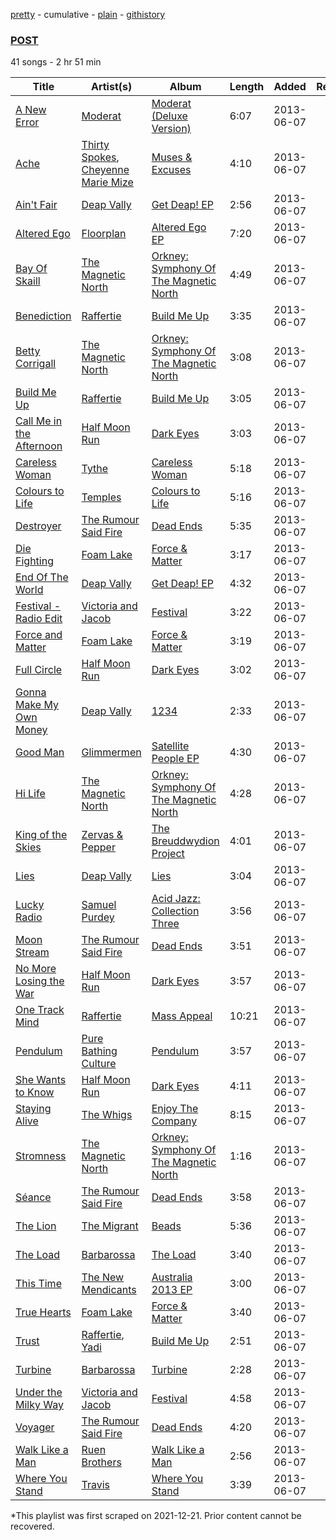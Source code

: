 [pretty](/playlists/pretty/1OhJNFdK6FhLToiHmx7abI.md) - cumulative - [plain](/playlists/plain/1OhJNFdK6FhLToiHmx7abI) - [githistory](https://github.githistory.xyz/mackorone/spotify-playlist-archive/blob/main/playlists/plain/1OhJNFdK6FhLToiHmx7abI)

### [POST](https://open.spotify.com/playlist/1OhJNFdK6FhLToiHmx7abI)

> 

41 songs - 2 hr 51 min

| Title | Artist(s) | Album | Length | Added | Removed |
|---|---|---|---|---|---|
| [A New Error](https://open.spotify.com/track/6OGRM4MAOlyOdhHuX0OJ6P) | [Moderat](https://open.spotify.com/artist/2exkZbmNqMKnT8LRWuxWgy) | [Moderat \(Deluxe Version\)](https://open.spotify.com/album/1FAgdEJ056QYPVEP755mE3) | 6:07 | 2013-06-07 |  |
| [Ache](https://open.spotify.com/track/0ycyU8f8WI928fIWSqLKlg) | [Thirty Spokes](https://open.spotify.com/artist/1tqNyTGvpObEZe7mrNfSf9), [Cheyenne Marie Mize](https://open.spotify.com/artist/5GqSLrKrvXqNQEjJfEYyg3) | [Muses & Excuses](https://open.spotify.com/album/6BbGsH9dwF9BZFxrEDg6xA) | 4:10 | 2013-06-07 |  |
| [Ain't Fair](https://open.spotify.com/track/5HGGY6h7dPTx7377cpsOZy) | [Deap Vally](https://open.spotify.com/artist/1NsvfeRzexfHjhUGqWrULl) | [Get Deap! EP](https://open.spotify.com/album/2xMmN0zsiGvG6M847oIPyn) | 2:56 | 2013-06-07 |  |
| [Altered Ego](https://open.spotify.com/track/2PLrNMZfxoe799PYCMir7u) | [Floorplan](https://open.spotify.com/artist/0RBnTX5xoVa1bDYt9Qbies) | [Altered Ego EP](https://open.spotify.com/album/4fbg1vlZ3XeFc1lfTfNYfb) | 7:20 | 2013-06-07 |  |
| [Bay Of Skaill](https://open.spotify.com/track/1wU8wVNHj6dLThLtzF0B90) | [The Magnetic North](https://open.spotify.com/artist/7kDENNLAOgnizz0fgUB6PX) | [Orkney: Symphony Of The Magnetic North](https://open.spotify.com/album/2sO3ITzbEmALfoRLTQOhQk) | 4:49 | 2013-06-07 |  |
| [Benediction](https://open.spotify.com/track/1fQcNoxSkB8jZn3fbSZd24) | [Raffertie](https://open.spotify.com/artist/5UExdZdyiChMTvMm0nATlp) | [Build Me Up](https://open.spotify.com/album/7d6F3wNa6UqrsPHE0YPrV4) | 3:35 | 2013-06-07 |  |
| [Betty Corrigall](https://open.spotify.com/track/2hqlTy6qjYfIyEav2Bts5C) | [The Magnetic North](https://open.spotify.com/artist/7kDENNLAOgnizz0fgUB6PX) | [Orkney: Symphony Of The Magnetic North](https://open.spotify.com/album/2sO3ITzbEmALfoRLTQOhQk) | 3:08 | 2013-06-07 |  |
| [Build Me Up](https://open.spotify.com/track/7ztgoEN6prk2CRZcZ8fACR) | [Raffertie](https://open.spotify.com/artist/5UExdZdyiChMTvMm0nATlp) | [Build Me Up](https://open.spotify.com/album/7d6F3wNa6UqrsPHE0YPrV4) | 3:05 | 2013-06-07 |  |
| [Call Me in the Afternoon](https://open.spotify.com/track/6MYM316fEnoXjG93Ga3l1L) | [Half Moon Run](https://open.spotify.com/artist/3ceQN2NVlLg1hgTzljDE4n) | [Dark Eyes](https://open.spotify.com/album/61f3wyDLcmz4Red83KWaAG) | 3:03 | 2013-06-07 |  |
| [Careless Woman](https://open.spotify.com/track/2NKefbyaKdUVCYJLAlaw50) | [Tythe](https://open.spotify.com/artist/3iul5MO9XpmV7E2G9uVoER) | [Careless Woman](https://open.spotify.com/album/4x6OM54B2dPWbj5r4iYot3) | 5:18 | 2013-06-07 |  |
| [Colours to Life](https://open.spotify.com/track/5NM5JuRUbMH5pNf82o6UZ7) | [Temples](https://open.spotify.com/artist/4ogwGU9VPWrnVBs1GEwZVV) | [Colours to Life](https://open.spotify.com/album/3BHnYX23pp5jReGw1AGwLr) | 5:16 | 2013-06-07 |  |
| [Destroyer](https://open.spotify.com/track/48nTLbUtQ0Csvyr6Rscyt2) | [The Rumour Said Fire](https://open.spotify.com/artist/6WwzrdpJKQcGbMpHJfSTWj) | [Dead Ends](https://open.spotify.com/album/7zaQnKMpvdFcuSFBBY6qnr) | 5:35 | 2013-06-07 |  |
| [Die Fighting](https://open.spotify.com/track/2CdKvgNRJNJW9GUNnYJjUm) | [Foam Lake](https://open.spotify.com/artist/4fdfzUkkOlbqlVZ4eJYfGw) | [Force & Matter](https://open.spotify.com/album/5SpDOeXUwACtQVpvBjGxN9) | 3:17 | 2013-06-07 |  |
| [End Of The World](https://open.spotify.com/track/7xJVgULr1O0ZESSP7Mtz4l) | [Deap Vally](https://open.spotify.com/artist/1NsvfeRzexfHjhUGqWrULl) | [Get Deap! EP](https://open.spotify.com/album/2xMmN0zsiGvG6M847oIPyn) | 4:32 | 2013-06-07 |  |
| [Festival \- Radio Edit](https://open.spotify.com/track/7Dtl25EYWPTXeRDUvEOJUP) | [Victoria and Jacob](https://open.spotify.com/artist/6ws4rEil3pTlEKQL6hdUMt) | [Festival](https://open.spotify.com/album/6QtABY6mqxKeE4SCsTGeER) | 3:22 | 2013-06-07 |  |
| [Force and Matter](https://open.spotify.com/track/1TlLslThkHEYRv0El6yJgS) | [Foam Lake](https://open.spotify.com/artist/4fdfzUkkOlbqlVZ4eJYfGw) | [Force & Matter](https://open.spotify.com/album/5SpDOeXUwACtQVpvBjGxN9) | 3:19 | 2013-06-07 |  |
| [Full Circle](https://open.spotify.com/track/682Yji3o5swGYXNUOIl5Ah) | [Half Moon Run](https://open.spotify.com/artist/3ceQN2NVlLg1hgTzljDE4n) | [Dark Eyes](https://open.spotify.com/album/61f3wyDLcmz4Red83KWaAG) | 3:02 | 2013-06-07 |  |
| [Gonna Make My Own Money](https://open.spotify.com/track/51Iu8MoVeHIbGv69yk7vha) | [Deap Vally](https://open.spotify.com/artist/1NsvfeRzexfHjhUGqWrULl) | [1234](https://open.spotify.com/album/2gSpNhhfB6XUz5SsxquEln) | 2:33 | 2013-06-07 |  |
| [Good Man](https://open.spotify.com/track/14F0wusOUa115ZKxzDSExM) | [Glimmermen](https://open.spotify.com/artist/3WZv5ZbjwmA8Crda1tNqFF) | [Satellite People EP](https://open.spotify.com/album/5o6ega0gitnhkYCcTzzuZe) | 4:30 | 2013-06-07 |  |
| [Hi Life](https://open.spotify.com/track/3HOeCVPb0C9jRCvSNa1ZS7) | [The Magnetic North](https://open.spotify.com/artist/7kDENNLAOgnizz0fgUB6PX) | [Orkney: Symphony Of The Magnetic North](https://open.spotify.com/album/2sO3ITzbEmALfoRLTQOhQk) | 4:28 | 2013-06-07 |  |
| [King of the Skies](https://open.spotify.com/track/39stxXWaixIA5u3jFDLVox) | [Zervas & Pepper](https://open.spotify.com/artist/2lFC8l5L6rI3pFIUMYqgBa) | [The Breuddwydion Project](https://open.spotify.com/album/6lyqkpobKPFDjAYvrMZ435) | 4:01 | 2013-06-07 |  |
| [Lies](https://open.spotify.com/track/7tKvXqCJAtNlwVXuj9hnac) | [Deap Vally](https://open.spotify.com/artist/1NsvfeRzexfHjhUGqWrULl) | [Lies](https://open.spotify.com/album/7Dt4a2UhLjFPMWCJZsSPgt) | 3:04 | 2013-06-07 |  |
| [Lucky Radio](https://open.spotify.com/track/4r2ICJBwicAMvjWVzaRa2B) | [Samuel Purdey](https://open.spotify.com/artist/091X0cjQWH2gYl5ky87kQB) | [Acid Jazz: Collection Three](https://open.spotify.com/album/3B43xFkukDCqxcqqD0dfKQ) | 3:56 | 2013-06-07 |  |
| [Moon Stream](https://open.spotify.com/track/0rg3MVdNOsWrT4lzbhKaYl) | [The Rumour Said Fire](https://open.spotify.com/artist/6WwzrdpJKQcGbMpHJfSTWj) | [Dead Ends](https://open.spotify.com/album/7zaQnKMpvdFcuSFBBY6qnr) | 3:51 | 2013-06-07 |  |
| [No More Losing the War](https://open.spotify.com/track/30JU9jFQmoLzoiCNxoTAeE) | [Half Moon Run](https://open.spotify.com/artist/3ceQN2NVlLg1hgTzljDE4n) | [Dark Eyes](https://open.spotify.com/album/61f3wyDLcmz4Red83KWaAG) | 3:57 | 2013-06-07 |  |
| [One Track Mind](https://open.spotify.com/track/28NH3wEdeOhOdujr4Rk2EL) | [Raffertie](https://open.spotify.com/artist/5UExdZdyiChMTvMm0nATlp) | [Mass Appeal](https://open.spotify.com/album/0vJyIE3HSa2hcS46AIw7dp) | 10:21 | 2013-06-07 |  |
| [Pendulum](https://open.spotify.com/track/3h5mswXA3LSBIybgL30uYA) | [Pure Bathing Culture](https://open.spotify.com/artist/4WrK3qZXMjfwl0dQj09QSD) | [Pendulum](https://open.spotify.com/album/2xem2ryzvfyF8NeWVWmUfn) | 3:57 | 2013-06-07 |  |
| [She Wants to Know](https://open.spotify.com/track/67yKn8Ouxo6nVQND5CyIJe) | [Half Moon Run](https://open.spotify.com/artist/3ceQN2NVlLg1hgTzljDE4n) | [Dark Eyes](https://open.spotify.com/album/61f3wyDLcmz4Red83KWaAG) | 4:11 | 2013-06-07 |  |
| [Staying Alive](https://open.spotify.com/track/1n5Vpe4BjOXdjJExGBfzsL) | [The Whigs](https://open.spotify.com/artist/62gHwaZEtHenaB124IuOW8) | [Enjoy The Company](https://open.spotify.com/album/2GiP4Rl8UkIUuMVfSr6cD4) | 8:15 | 2013-06-07 |  |
| [Stromness](https://open.spotify.com/track/0OCXV3HaicYzlJnkynMnon) | [The Magnetic North](https://open.spotify.com/artist/7kDENNLAOgnizz0fgUB6PX) | [Orkney: Symphony Of The Magnetic North](https://open.spotify.com/album/2sO3ITzbEmALfoRLTQOhQk) | 1:16 | 2013-06-07 |  |
| [Séance](https://open.spotify.com/track/5RvRLNEVyYXEvKPsHsnf51) | [The Rumour Said Fire](https://open.spotify.com/artist/6WwzrdpJKQcGbMpHJfSTWj) | [Dead Ends](https://open.spotify.com/album/7zaQnKMpvdFcuSFBBY6qnr) | 3:58 | 2013-06-07 |  |
| [The Lion](https://open.spotify.com/track/4KSWqcLeYmnbzHjTCe39NK) | [The Migrant](https://open.spotify.com/artist/13hjZzAush5gyfkSNWDdCd) | [Beads](https://open.spotify.com/album/4QXQtk2tTC3iaZJTytMDga) | 5:36 | 2013-06-07 |  |
| [The Load](https://open.spotify.com/track/626LHjvlbmTNrpwS9wcyLa) | [Barbarossa](https://open.spotify.com/artist/2P9E82N4cW2AmY2IXjq0C2) | [The Load](https://open.spotify.com/album/7xCJjAjqOWauW5TLe6t9jz) | 3:40 | 2013-06-07 |  |
| [This Time](https://open.spotify.com/track/1DFf22wAhURrEt5boeKYkf) | [The New Mendicants](https://open.spotify.com/artist/5x3OulmmMZoHdhOoQaNyP5) | [Australia 2013 EP](https://open.spotify.com/album/7vyi0Q11N3dKNm3vUERkLy) | 3:00 | 2013-06-07 |  |
| [True Hearts](https://open.spotify.com/track/57B5lp7kSs3ygoD4MYnkS2) | [Foam Lake](https://open.spotify.com/artist/4fdfzUkkOlbqlVZ4eJYfGw) | [Force & Matter](https://open.spotify.com/album/5SpDOeXUwACtQVpvBjGxN9) | 3:40 | 2013-06-07 |  |
| [Trust](https://open.spotify.com/track/1iTi7DFpSstJ5nRB66FAni) | [Raffertie](https://open.spotify.com/artist/5UExdZdyiChMTvMm0nATlp), [Yadi](https://open.spotify.com/artist/07MxlqJkTQAH8jHkTLii9l) | [Build Me Up](https://open.spotify.com/album/7d6F3wNa6UqrsPHE0YPrV4) | 2:51 | 2013-06-07 |  |
| [Turbine](https://open.spotify.com/track/6XO0Irn7ugSSj1DxnHaOkS) | [Barbarossa](https://open.spotify.com/artist/2P9E82N4cW2AmY2IXjq0C2) | [Turbine](https://open.spotify.com/album/3sCTzhAmcEyAb3BeeUlv8H) | 2:28 | 2013-06-07 |  |
| [Under the Milky Way](https://open.spotify.com/track/0dE6U4E1rjuEWsLKDDvnzO) | [Victoria and Jacob](https://open.spotify.com/artist/6ws4rEil3pTlEKQL6hdUMt) | [Festival](https://open.spotify.com/album/6QtABY6mqxKeE4SCsTGeER) | 4:58 | 2013-06-07 |  |
| [Voyager](https://open.spotify.com/track/2JZvDnlpgaX5cGT0Vkudxm) | [The Rumour Said Fire](https://open.spotify.com/artist/6WwzrdpJKQcGbMpHJfSTWj) | [Dead Ends](https://open.spotify.com/album/7zaQnKMpvdFcuSFBBY6qnr) | 4:20 | 2013-06-07 |  |
| [Walk Like a Man](https://open.spotify.com/track/5zidCUXDcTKvhZ1rP4kXxB) | [Ruen Brothers](https://open.spotify.com/artist/0CBu2ZuF5503TaauGVk1Go) | [Walk Like a Man](https://open.spotify.com/album/4Jja9rbZDgUGKdsDNoJ3hE) | 2:56 | 2013-06-07 |  |
| [Where You Stand](https://open.spotify.com/track/3mWtzp2d7ziEVnfVikhiTg) | [Travis](https://open.spotify.com/artist/3bUwxJgNakzYKkqAVgZLlh) | [Where You Stand](https://open.spotify.com/album/46d9t2D3hgNQRSeZGD6C13) | 3:39 | 2013-06-07 |  |

\*This playlist was first scraped on 2021-12-21. Prior content cannot be recovered.
